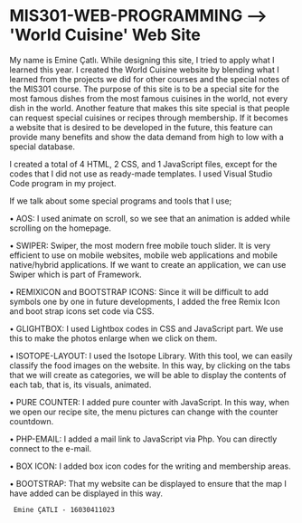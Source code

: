 # MIS301-WEB-PROGRAMMING --> 'World Cuisine' Web Site

  My name is Emine Çatlı. While designing this site, I tried to apply what I learned this year. I created the World Cuisine website by blending what I learned from the projects we did for other courses and the special notes of the MIS301 course. The purpose of this site is to be a special site for the most famous dishes from the most famous cuisines in the world, not every dish in the world. Another feature that makes this site special is that people can request special cuisines or recipes through membership. If it becomes a website that is desired to be developed in the future, this feature can provide many benefits and show the data demand from high to low with a special database. 

  I created a total of 4 HTML, 2 CSS, and 1 JavaScript files, except for the codes that I did not use as ready-made templates. I used Visual Studio Code program in my project.
  
  If we talk about some special programs and tools that I use;
  
  •	AOS: I used animate on scroll, so we see that an animation is added while scrolling on the homepage.
  
  •	SWIPER: Swiper, the most modern free mobile touch slider. It is very efficient to use on mobile websites, mobile web applications and mobile native/hybrid applications. If we want to create an application, we can use Swiper which is part of Framework.
  
  •	REMIXICON and BOOTSTRAP ICONS: Since it will be difficult to add symbols one by one in future developments, I added the free Remix Icon and boot strap icons set code via CSS.
  
  •	GLIGHTBOX: I used Lightbox codes in CSS and JavaScript part. We use this to make the photos enlarge when we click on them.
  
  •	ISOTOPE-LAYOUT: I used the Isotope Library. With this tool, we can easily classify the food images on the website. In this way, by clicking on the tabs that we will create as categories, we will be able to display the contents of each tab, that is, its visuals, animated.
  
  •	PURE COUNTER: I added pure counter with JavaScript. In this way, when we open our recipe site, the menu pictures can change with the counter countdown.
  
  •	PHP-EMAIL: I added a mail link to JavaScript via Php. You can directly connect to the e-mail.
  
  •	BOX ICON: I added box icon codes for the writing and membership areas.
  
  •	BOOTSTRAP: That my website can be displayed to ensure that the map I have added can be displayed in this way.

     Emine ÇATLI - 16030411023
